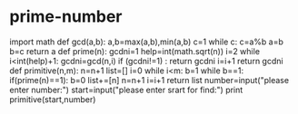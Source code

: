 prime-number
============

import math def gcd(a,b): 	a,b=max(a,b),min(a,b) 	c=1 	while c: 		c=a%b 		a=b 		b=c 	return a	  def prime(n): 	gcdni=1 	help=int(math.sqrt(n)) 	i=2 	while i&lt;int(help)+1: 		gcdni=gcd(n,i) 		if (gcdni!=1) : 			return gcdni 		i=i+1 	return gcdni  def primitive(n,m): 	n=n+1 	list=[] 	i=0 	while i&lt;m: 		b=1 		while b==1: 			if(prime(n)==1): 				b=0 				list+=[n] 			n=n+1 		i=i+1 	return list  number=input("please enter number:") start=input("please enter srart for find:") print primitive(start,number)
